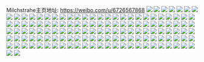 Milchstrahe主页地址: https://weibo.com/u/6726567868 
![](https://wx4.sinaimg.cn/mw2000/007ldZA8gy1h94vi3gomsj32c0340npd.jpg) 
![](https://wx4.sinaimg.cn/mw2000/007ldZA8gy1h94vi21k79j324c2tg7wh.jpg) 
![](https://wx4.sinaimg.cn/mw2000/007ldZA8gy1h94vi0yitmj31ig20lwq2.jpg) 
![](https://wx4.sinaimg.cn/mw2000/007ldZA8gy1h94vianqd3j32c0340kjq.jpg) 
![](https://wx4.sinaimg.cn/mw2000/007ldZA8gy1h94vrywj6tj329c30gb2b.jpg) 
![](https://wx4.sinaimg.cn/mw2000/007ldZA8gy1h94vjr5lykj32c0340qv5.jpg) 
![](https://wx4.sinaimg.cn/mw2000/007ldZA8gy1h7q0p3jrwtj32c03407wi.jpg) 
![](https://wx4.sinaimg.cn/mw2000/007ldZA8gy1h7q0p78ca0j32c0340b2a.jpg) 
![](https://wx4.sinaimg.cn/mw2000/007ldZA8gy1h7q0pkwfqwj32c02c04qp.jpg) 
![](https://wx4.sinaimg.cn/mw2000/007ldZA8gy1h7q0p543vyj32c0340npd.jpg) 
![](https://wx4.sinaimg.cn/mw2000/007ldZA8gy1h7nagek78pj32c03407wi.jpg) 
![](https://wx4.sinaimg.cn/mw2000/007ldZA8gy1h7nacm6rczj32c03404qq.jpg) 
![](https://wx4.sinaimg.cn/mw2000/007ldZA8gy1h6rc7qr3btj32302s07wi.jpg) 
![](https://wx4.sinaimg.cn/mw2000/007ldZA8gy1h6rc7yf6izj31yz2mnkjl.jpg) 
![](https://wx4.sinaimg.cn/mw2000/007ldZA8gy1h6rc7zwt2wj32au32g4qq.jpg) 
![](https://wx4.sinaimg.cn/mw2000/007ldZA8gy1h6rc7x0qo7j32c03407wj.jpg) 
![](https://wx4.sinaimg.cn/mw2000/007ldZA8gy1h6rc7chixxj32c0340npf.jpg) 
![](https://wx4.sinaimg.cn/mw2000/007ldZA8gy1h6rc7n687oj32c0340x6q.jpg) 
![](https://wx4.sinaimg.cn/mw2000/007ldZA8gy1h6rc9pfjn1j31xn2kv7wi.jpg) 
![](https://wx4.sinaimg.cn/mw2000/007ldZA8gy1h6rc7p6491j32c0340u0y.jpg) 
![](https://wx4.sinaimg.cn/mw2000/007ldZA8gy1h6rc7jj1wgj329m30u4qq.jpg) 
![](https://wx4.sinaimg.cn/mw2000/007ldZA8gy1h6rc9tatgij32c0340e82.jpg) 
![](https://wx4.sinaimg.cn/mw2000/007ldZA8gy1h6rc9uzgqyj31ya2lqe81.jpg) 
![](https://wx4.sinaimg.cn/mw2000/007ldZA8gy1h6rc7i1ahwj328f2z8hdu.jpg) 
![](https://wx4.sinaimg.cn/mw2000/007ldZA8gy1h6rc7eabxsj32c03404qr.jpg) 
![](https://wx4.sinaimg.cn/mw2000/007ldZA8gy1h6rc7geacjj3296308hdu.jpg) 
![](https://wx4.sinaimg.cn/mw2000/007ldZA8gy1h65atzjlh3j32c03401ky.jpg) 
![](https://wx4.sinaimg.cn/mw2000/007ldZA8gy1h6594wiiedj32002o0x18.jpg) 
![](https://wx4.sinaimg.cn/mw2000/007ldZA8gy1h6597jo1aoj31w32iskjm.jpg) 
![](https://wx4.sinaimg.cn/mw2000/007ldZA8gy1h6595273y0j317y1ml0wp.jpg) 
![](https://wx4.sinaimg.cn/mw2000/007ldZA8gy1h65950497ij31y12le1kx.jpg) 
![](https://wx4.sinaimg.cn/mw2000/007ldZA8gy1h65a9bn9saj30qa0z2dlj.jpg) 
![](https://wx4.sinaimg.cn/mw2000/007ldZA8gy1h65951aiwhj324c2tsu0x.jpg) 
![](https://wx4.sinaimg.cn/mw2000/007ldZA8gy1h6594ywlh1j31z52nze82.jpg) 
![](https://wx4.sinaimg.cn/mw2000/007ldZA8gy1h6594xilpoj325f2v81ky.jpg) 
![](https://wx4.sinaimg.cn/mw2000/007ldZA8gy1h65a6g7olyj32c03404qs.jpg) 
![](https://wx4.sinaimg.cn/mw2000/007ldZA8gy1h65ai4jcubj329r3101ky.jpg) 
![](https://wx4.sinaimg.cn/mw2000/007ldZA8gy1h65a6c20pvj31sc2dsnpe.jpg) 
![](https://wx4.sinaimg.cn/mw2000/007ldZA8gy1h65990yf4ij32c0340qv5.jpg) 
![](https://wx4.sinaimg.cn/mw2000/007ldZA8gy1h635godphwj31pm2a5b29.jpg) 
![](https://wx4.sinaimg.cn/mw2000/007ldZA8gy1h635gg3w37j32382sb7wi.jpg) 
![](https://wx4.sinaimg.cn/mw2000/007ldZA8gy1h635gdohw5j324l2u47wi.jpg) 
![](https://wx4.sinaimg.cn/mw2000/007ldZA8gy1h635gs3v9rj31vi2i8kjl.jpg) 
![](https://wx4.sinaimg.cn/mw2000/007ldZA8gy1h635gmp4abj32c0340b2a.jpg) 
![](https://wx4.sinaimg.cn/mw2000/007ldZA8gy1h635gkjrwdj32812yqu0x.jpg) 
![](https://wx4.sinaimg.cn/mw2000/007ldZA8gy1h635i0g1p5j32bc3344qq.jpg) 
![](https://wx4.sinaimg.cn/mw2000/007ldZA8gy1h5tzm7l7uxj32852yuu0r.jpg) 
![](https://wx4.sinaimg.cn/mw2000/007ldZA8gy1h5tzoq539aj316o1kwb29.jpg) 
![](https://wx4.sinaimg.cn/mw2000/007ldZA8gy1h5tzlypkfsj31q52avgtn.jpg) 
![](https://wx4.sinaimg.cn/mw2000/007ldZA8gy1h5tzm3l4xkj326v2x6h9z.jpg) 
![](https://wx4.sinaimg.cn/mw2000/007ldZA8gy1h5u03b589wj324m2u54qq.jpg) 
![](https://wx4.sinaimg.cn/mw2000/007ldZA8gy1h5tzm0vnxfj32c03407kj.jpg) 
![](https://wx4.sinaimg.cn/mw2000/007ldZA8gy1h5tzm24kzxj31xg2klkez.jpg) 
![](https://wx4.sinaimg.cn/mw2000/007ldZA8gy1h5ukbnjzo6j32ap32ax6q.jpg) 
![](https://wx4.sinaimg.cn/mw2000/007ldZA8gy1h5tzutj860j31641k5hdt.jpg) 
![](https://wx4.sinaimg.cn/mw2000/007ldZA8gy1h5tzv08m4cj32c0340x6q.jpg) 
![](https://wx4.sinaimg.cn/mw2000/007ldZA8gy1h5tzlwrd8jj31sc2dshdt.jpg) 
![](https://wx4.sinaimg.cn/mw2000/007ldZA8gy1h5tzm544kvj32522uq1kx.jpg) 
![](https://wx4.sinaimg.cn/mw2000/007ldZA8gy1h5u03ujnjej31fn1wuthc.jpg) 
![](https://wx4.sinaimg.cn/mw2000/007ldZA8gy1h5tzotwyjwj32c03401kz.jpg) 
![](https://wx4.sinaimg.cn/mw2000/007ldZA8gy1h5tzuq4brrj32392scqqj.jpg) 
![](https://wx4.sinaimg.cn/mw2000/007ldZA8gy1h5nlwihd0hj327z2wjqv5.jpg) 
![](https://wx4.sinaimg.cn/mw2000/007ldZA8gy1h5nlwh2n1oj32c033lb2a.jpg) 
![](https://wx4.sinaimg.cn/mw2000/007ldZA8gy1h5nlyocxvtj32c0340b2c.jpg) 
![](https://wx4.sinaimg.cn/mw2000/007ldZA8gy1h5nlybys77j331x2aq4qq.jpg) 
![](https://wx4.sinaimg.cn/mw2000/007ldZA8gy1h5nmf0a9yhj33402c0npe.jpg) 
![](https://wx4.sinaimg.cn/mw2000/007ldZA8gy1h5nlwf1hqnj316n1kwngn.jpg) 
![](https://wx4.sinaimg.cn/mw2000/007ldZA8gy1h5nmep4q5oj32c0340qv5.jpg) 
![](https://wx4.sinaimg.cn/mw2000/007ldZA8gy1h5nlwjxb4rj31m425h4qp.jpg) 
![](https://wx4.sinaimg.cn/mw2000/007ldZA8gy1h5nlyf4qg7j32c0340qv6.jpg) 
![](https://wx4.sinaimg.cn/mw2000/007ldZA8gy1h5nlyhc7a3j31gz1ynqq8.jpg) 
![](https://wx4.sinaimg.cn/mw2000/007ldZA8gy1h5nmertodej324k2u3x6p.jpg) 
![](https://wx4.sinaimg.cn/mw2000/007ldZA8gy1h5nlykaecaj32c03404qr.jpg) 
![](https://wx4.sinaimg.cn/mw2000/007ldZA8gy1h5nmolwtm6j32vx25yb2a.jpg) 
![](https://wx4.sinaimg.cn/mw2000/007ldZA8gy1h5nmevmu69j32c0340kjm.jpg) 
![](https://wx4.sinaimg.cn/mw2000/007ldZA8gy1h5nmemczqvj327t2yf1ky.jpg) 
![](https://wx4.sinaimg.cn/mw2000/007ldZA8gy1h5msut0p6hj31yw2mie81.jpg) 
![](https://wx4.sinaimg.cn/mw2000/007ldZA8gy1h5msuhtkiyj31vt2if7wh.jpg) 
![](https://wx4.sinaimg.cn/mw2000/007ldZA8gy1h5msw9y96wj30yi22o4qp.jpg) 
![](https://wx4.sinaimg.cn/mw2000/007ldZA8gy1h5msuut145j31y92lonh0.jpg) 
![](https://wx4.sinaimg.cn/mw2000/007ldZA8gy1h5eor2ftsfj322o2rkhdu.jpg) 
![](https://wx4.sinaimg.cn/mw2000/007ldZA8gy1h5eor10hp4j322k2rfqv5.jpg) 
![](https://wx4.sinaimg.cn/mw2000/007ldZA8gy1h5eoqzvc9vj323l2st1ky.jpg) 
![](https://wx4.sinaimg.cn/mw2000/007ldZA8gy1h5eovl9h5kj316v1l5qn3.jpg) 
![](https://wx4.sinaimg.cn/mw2000/007ldZA8gy1h5eoqy0w4oj323x2t9u0x.jpg) 
![](https://wx4.sinaimg.cn/mw2000/007ldZA8gy1h5eoqwtmlaj31vw2ijkjl.jpg) 
![](https://wx4.sinaimg.cn/mw2000/007ldZA8gy1h5eor707h0j32af31wu0y.jpg) 
![](https://wx4.sinaimg.cn/mw2000/007ldZA8gy1h5eor53oatj32c03404qr.jpg) 
![](https://wx4.sinaimg.cn/mw2000/007ldZA8gy1h5eoryynoej32c0340kjm.jpg) 
![](https://wx4.sinaimg.cn/mw2000/007ldZA8gy1h5dotritbkj32382sanpe.jpg) 
![](https://wx4.sinaimg.cn/mw2000/007ldZA8gy1h5doo5k492j31u82gb1ky.jpg) 
![](https://wx4.sinaimg.cn/mw2000/007ldZA8gy1h5douxto0bj31we2j6qv5.jpg) 
![](https://wx4.sinaimg.cn/mw2000/007ldZA8gy1h5dol1uryej31nn263b29.jpg) 
![](https://wx4.sinaimg.cn/mw2000/007ldZA8gy1h5dol3pq6vj326y2xa7wi.jpg) 
![](https://wx4.sinaimg.cn/mw2000/007ldZA8gy1h5dokzkux9j328z2zynpe.jpg) 
![](https://wx4.sinaimg.cn/mw2000/007ldZA8gy1h5doo42kbuj31l6248e81.jpg) 
![](https://wx4.sinaimg.cn/mw2000/007ldZA8gy1h5azwa2xuwj31sc2dsx6p.jpg) 
![](https://wx4.sinaimg.cn/mw2000/007ldZA8gy1h5azwbnl3hj31sc2ds1ky.jpg) 
![](https://wx4.sinaimg.cn/mw2000/007ldZA8gy1h57vdi2rcnj31sc2dsx6p.jpg) 
![](https://wx4.sinaimg.cn/mw2000/007ldZA8gy1h57vg2yyubj32c0340u0z.jpg) 
![](https://wx4.sinaimg.cn/mw2000/007ldZA8gy1h57vddk5xnj32c0340qv7.jpg) 
![](https://wx4.sinaimg.cn/mw2000/007ldZA8gy1h57vfijyjmj32c0340x6p.jpg) 
![](https://wx4.sinaimg.cn/mw2000/007ldZA8gy1h57vdjytlrj32c0340kjm.jpg) 
![](https://wx4.sinaimg.cn/mw2000/007ldZA8gy1h57vflnw00j32c0340b2b.jpg) 
![](https://wx4.sinaimg.cn/mw2000/007ldZA8gy1h57vjhfbo1j32c03401kz.jpg) 
![](https://wx4.sinaimg.cn/mw2000/007ldZA8gy1h57vdnmhkhj31sc2dsb29.jpg) 
![](https://wx4.sinaimg.cn/mw2000/007ldZA8gy1h57vdmcqpij31sc2dsu0x.jpg) 
![](https://wx4.sinaimg.cn/mw2000/007ldZA8gy1h4ycelnkq3j30yi22oe6o.jpg) 
![](https://wx4.sinaimg.cn/mw2000/007ldZA8gy1h4ycevq9voj32c0340x6p.jpg) 
![](https://wx4.sinaimg.cn/mw2000/007ldZA8gy1h4yceq5tm4j32c0340b2a.jpg) 
![](https://wx4.sinaimg.cn/mw2000/007ldZA8gy1h4v5z8pm0jj329c30ghdu.jpg) 
![](https://wx4.sinaimg.cn/mw2000/007ldZA8gy1h4v6440lwcj310k1cqk6r.jpg) 
![](https://wx4.sinaimg.cn/mw2000/007ldZA8gy1h4v5z47s0uj32c03407wj.jpg) 
![](https://wx4.sinaimg.cn/mw2000/007ldZA8gy1h4v5z6xjvej32c0340e82.jpg) 
![](https://wx4.sinaimg.cn/mw2000/007ldZA8gy1h4v61o9nduj30sg11xtm3.jpg) 
![](https://wx4.sinaimg.cn/mw2000/007ldZA8gy1h4pburkoupj30t612wgyk.jpg) 
![](https://wx4.sinaimg.cn/mw2000/007ldZA8gy1h4f4ry26sfj32612w2qv5.jpg) 
![](https://wx4.sinaimg.cn/mw2000/007ldZA8gy1h4f4rz2518j32682wb1ky.jpg) 
![](https://wx4.sinaimg.cn/mw2000/007ldZA8gy1h4f4s2axruj31sc2dsnpd.jpg) 
![](https://wx4.sinaimg.cn/mw2000/007ldZA8gy1h4f5025959j30u0190k1q.jpg) 
![](https://wx4.sinaimg.cn/mw2000/007ldZA8gy1h46zmsjaxuj31sa2dpb29.jpg) 
![](https://wx4.sinaimg.cn/mw2000/007ldZA8gy1h47qx4ilbxj328b2z3b2a.jpg) 
![](https://wx4.sinaimg.cn/mw2000/007ldZA8gy1h46zmq74qcj32862ywu0x.jpg) 
![](https://wx4.sinaimg.cn/mw2000/007ldZA8gy1h46zn1a96pj32c03401ky.jpg) 
![](https://wx4.sinaimg.cn/mw2000/007ldZA8gy1h46zn6l3x3j32c03404qq.jpg) 
![](https://wx4.sinaimg.cn/mw2000/007ldZA8gy1h47r0sapcgj324o2u8qv5.jpg) 
![](https://wx4.sinaimg.cn/mw2000/007ldZA8gy1h46zmwkwmrj32c0340kjl.jpg) 
![](https://wx4.sinaimg.cn/mw2000/007ldZA8gy1h46znv3ux4j32c0340u0x.jpg) 
![](https://wx4.sinaimg.cn/mw2000/007ldZA8gy1h47qwyxzf0j32c0340kjn.jpg) 
![](https://wx4.sinaimg.cn/mw2000/007ldZA8gy1h42cwvjbm8j31l3244x1n.jpg) 
![](https://wx4.sinaimg.cn/mw2000/007ldZA8gy1h42czti9aqj30zk0zk116.jpg) 
![](https://wx4.sinaimg.cn/mw2000/007ldZA8gy1h40osgqedcj30yi22ob29.jpg) 
![](https://wx4.sinaimg.cn/mw2000/007ldZA8gy1h3xceaelgsj30sy12l7ab.jpg) 
![](https://wx4.sinaimg.cn/mw2000/007ldZA8gy1h3qv05lmu1j31yp2m9npd.jpg) 

